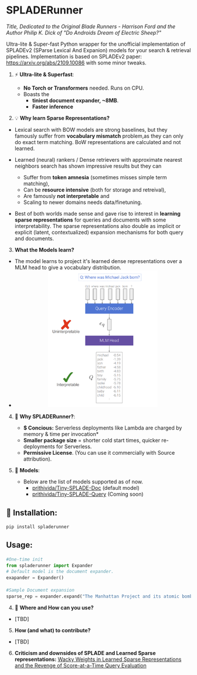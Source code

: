 # SPLADERunner

*Title, Dedicated to the Original Blade Runners - Harrison Ford and the Author  Philip K. Dick of "Do Androids Dream of Electric Sheep?"*

Ultra-lite &amp; Super-fast Python wrapper for the unofficial implementation of SPLADEv2 (SParse Lexical And Expanion) models for your search & retrieval pipelines. Implementation is based on SPLADEv2 paper: https://arxiv.org/abs/2109.10086 with some minor tweaks.

1. ⚡ **Ultra-lite & Superfast**: 
    - **No Torch or Transformers** needed. Runs on CPU.
    - Boasts the 
        - **tiniest document expander, ~8MB**.
        - **Faster inference**
    
2. 💡 **Why learn Sparse Representations?**

- Lexical search with BOW models are strong baselines, but they famously suffer from **vocabulary mismatch** problem,as they can only do exact term matching. BoW representations are calculated and not learned.

- Learned (neural) rankers / Dense retrievers with approximate nearest neighbors search has shown impressive results but they can 
    - Suffer from **token amnesia** (sometimes misses simple term matching), 
    - Can be **resource intensive** (both for storage and retreival), 
    - Are famously **not interpretable** and 
    - Scaling to newer domains needs data/finetuning.

- Best of both worlds made sense and gave rise to interest in **learning sparse representations** for queries and documents with some interpretability. The sparse representations also double as implicit or explicit (latent, contextualized) expansion mechanisms for both query and documents.


3. **What the Models learn?**
- The model learns to project it's learned dense representations over a MLM head to give a vocabulary distribution.
- <center><img src="./images/vocproj.png" width=300/></center>

4. 💸 **Why SPLADERunner?**:
    - **$ Concious:** Serverless deployments like Lambda are charged by memory & time per invocation*
    - **Smaller package size** = shorter cold start times, quicker re-deployments for Serverless.
    - **Permissive License**. (You can use it commercially with Source attribution).

5. 🎯 **Models**:
    - Below are the list of models supported as of now.
        * [prithivida/Tiny-SPLADE-Doc](https://huggingface.co/prithivida/Tiny-SPLADE-Doc) (default model)
        * [prithivida/Tiny-SPLADE-Query](https://huggingface.co/prithivida/Tiny-SPLADE-Query) (Coming soon)

## 🚀 Installation:
```python 
pip install spladerunner
```

## Usage:
```python
#One-time init
from spladerunner import Expander
# Default model is the document expander.
exapander = Expander()

#Sample Document expansion
sparse_rep = expander.expand("The Manhattan Project and its atomic bomb helped bring an end to World War II. Its legacy of peaceful uses of atomic energy continues to have an impact on history and science.")
```

4. 💸 **Where and How can you use?**
- [TBD]

5. **How (and what) to contribute?**
- [TBD]

6. **Criticism and downsides of SPLADE and Learned Sparse representations:**
[Wacky Weights in Learned Sparse Representations and the Revenge of Score-at-a-Time Query Evaluation](https://arxiv.org/pdf/2110.11540.pdf)